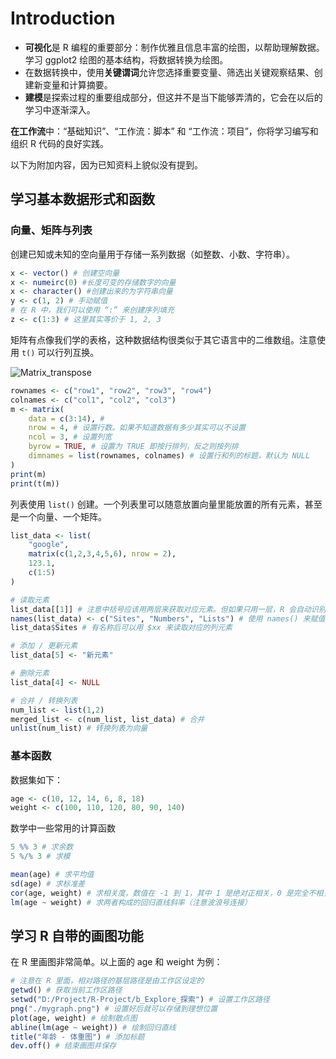 # Introduction

- **可视化**是 R 编程的重要部分：制作优雅且信息丰富的绘图，以帮助理解数据。学习 ggplot2 绘图的基本结构，将数据转换为绘图。
- 在数据转换中，使用**关键谓词**允许您选择重要变量、筛选出关键观察结果、创建新变量和计算摘要。
- **建模**是探索过程的重要组成部分，但这并不是当下能够弄清的，它会在以后的学习中逐渐深入。

**在工作流**中：“基础知识”、“工作流：脚本” 和 “工作流：项目”，你将学习编写和组织 R 代码的良好实践。

以下为附加内容，因为已知资料上貌似没有提到。

## 学习基本数据形式和函数

### 向量、矩阵与列表

创建已知或未知的空向量用于存储一系列数据（如整数、小数、字符串）。

```R
x <- vector() # 创建空向量
x <- numeirc(0) #长度可变的存储数字的向量
x <- character() #创建出来的为字符串向量
y <- c(1, 2) # 手动赋值
# 在 R 中，我们可以使用 “:” 来创建序列填充
z <- c(1:3) # 这里其实等价于 1, 2, 3
```

矩阵有点像我们学的表格，这种数据结构很类似于其它语言中的二维数组。注意使用 `t()` 可以行列互换。

![Matrix_transpose](https://www.runoob.com/wp-content/uploads/2020/07/Matrix_transpose.gif)

```R
rownames <- c("row1", "row2", "row3", "row4")
colnames <- c("col1", "col2", "col3")
m <- matrix(
    data = c(3:14), # 
    nrow = 4, # 设置行数。如果不知道数据有多少其实可以不设置
    ncol = 3, # 设置列宽
    byrow = TRUE, # 设置为 TRUE 即按行排列，反之则按列排
    dimnames = list(rownames, colnames) # 设置行和列的标题，默认为 NULL
)
print(m)
print(t(m))
```

列表使用 `list()` 创建。一个列表里可以随意放置向量里能放置的所有元素，甚至是一个向量、一个矩阵。

```R
list_data <- list(
    "google",
    matrix(c(1,2,3,4,5,6), nrow = 2),
    123.1,
    c(1:5)
)

# 读取元素
list_data[[1]] # 注意中括号应该用两层来获取对应元素。但如果只用一层，R 会自动识别并修正
names(list_data) <- c("Sites", "Numbers", "Lists") # 使用 names() 来赋值名称
list_data$Sites # 有名称后可以用 $xx 来读取对应的列元素

# 添加 / 更新元素
list_data[5] <- "新元素"

# 删除元素
list_data[4] <- NULL

# 合并 / 转换列表
num_list <- list(1,2)
merged_list <- c(num_list, list_data) # 合并
unlist(num_list) # 转换列表为向量
```

### 基本函数

数据集如下：

```R
age <- c(10, 12, 14, 6, 8, 18)
weight <- c(100, 110, 120, 80, 90, 140)
```

数学中一些常用的计算函数

```R
5 %% 3 # 求余数
5 %/% 3 # 求模

mean(age) # 求平均值
sd(age) # 求标准差
cor(age, weight) # 求相关度，数值在 -1 到 1，其中 1 是绝对正相关，0 是完全不相关，-1 是绝对负相关
lm(age ~ weight) # 求两者构成的回归直线斜率（注意波浪号连接）
```

## 学习 R 自带的画图功能

在 R 里画图非常简单。以上面的 age 和 weight 为例：

```R
# 注意在 R 里面，相对路径的基层路径是由工作区设定的
getwd() # 获取当前工作区路径
setwd("D:/Project/R-Project/b_Explore_探索") # 设置工作区路径
png("./mygraph.png") # 设置好后就可以存储到理想位置
plot(age, weight) # 绘制散点图
abline(lm(age ~ weight)) # 绘制回归直线
title("年龄 - 体重图") # 添加标题
dev.off() # 结束画图并保存
```